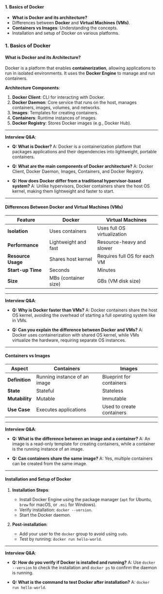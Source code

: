 

#### **1. Basics of Docker**

- **What is Docker and its architecture?**
- Differences between **Docker** and **Virtual Machines (VMs)**.
- **Containers vs Images**: Understanding the concepts.
- Installation and setup of Docker on various platforms.



### **1. Basics of Docker**

#### **What is Docker and its Architecture?**

Docker is a platform that enables **containerization**, allowing applications to run in isolated environments. It uses the **Docker Engine** to manage and run containers.

**Architecture Components**:

1. **Docker Client**: CLI for interacting with Docker.
2. **Docker Daemon**: Core service that runs on the host, manages containers, images, volumes, and networks.
3. **Images**: Templates for creating containers.
4. **Containers**: Runtime instances of images.
5. **Docker Registry**: Stores Docker images (e.g., Docker Hub).

---

**Interview Q&A**:

- **Q: What is Docker?** A: Docker is a containerization platform that packages applications and their dependencies into lightweight, portable containers.
    
- **Q: What are the main components of Docker architecture?** A: Docker Client, Docker Daemon, Images, Containers, and Docker Registry.
    
- **Q: How does Docker differ from a traditional hypervisor-based system?** A: Unlike hypervisors, Docker containers share the host OS kernel, making them lightweight and faster to start.
    

---

#### **Differences Between Docker and Virtual Machines (VMs)**

|Feature|Docker|Virtual Machines|
|---|---|---|
|**Isolation**|Uses containers|Uses full OS virtualization|
|**Performance**|Lightweight and fast|Resource-heavy and slower|
|**Resource Usage**|Shares host kernel|Requires full OS for each VM|
|**Start-up Time**|Seconds|Minutes|
|**Size**|MBs (container size)|GBs (VM disk size)|

---

**Interview Q&A**:

- **Q: Why is Docker faster than VMs?** A: Docker containers share the host OS kernel, avoiding the overhead of starting a full operating system like in VMs.
    
- **Q: Can you explain the difference between Docker and VMs?** A: Docker uses containerization with shared OS kernel, while VMs virtualize the hardware, requiring separate OS instances.
    

---

#### **Containers vs Images**

|Aspect|Containers|Images|
|---|---|---|
|**Definition**|Running instance of an image|Blueprint for containers|
|**State**|Stateful|Stateless|
|**Mutability**|Mutable|Immutable|
|**Use Case**|Executes applications|Used to create containers|

---

**Interview Q&A**:

- **Q: What is the difference between an image and a container?** A: An image is a read-only template for creating containers, while a container is the running instance of an image.
    
- **Q: Can containers share the same image?** A: Yes, multiple containers can be created from the same image.
    

---

#### **Installation and Setup of Docker**

1. **Installation Steps**:
    
    - Install Docker Engine using the package manager (`apt` for Ubuntu, `brew` for macOS, or `.msi` for Windows).
    - Verify installation: `docker --version`.
    - Start the Docker daemon.
2. **Post-installation**:
    
    - Add your user to the `docker` group to avoid using `sudo`.
    - Test by running: `docker run hello-world`.

---

**Interview Q&A**:

- **Q: How do you verify if Docker is installed and running?** A: Use `docker --version` to check the installation and `docker ps` to confirm the daemon is running.
    
- **Q: What is the command to test Docker after installation?** A: `docker run hello-world`.

